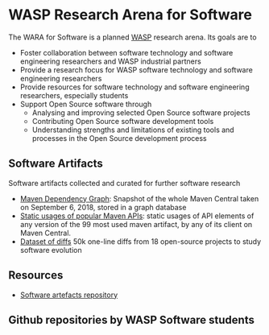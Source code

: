 # WASP Research Arena for Software

The WARA for Software is a planned [WASP](http://wasp-sweden.org/) research arena.  Its goals are to
- Foster collaboration between software technology and software engineering researchers and WASP industrial partners
- Provide a research focus for WASP software technology and software engineering researchers
- Provide resources for software technology and software engineering researchers, especially students
- Support Open Source software through
  - Analysing and improving selected Open Source software projects
  - Contributing Open Source software development tools
  - Understanding strengths and limitations of existing tools and processes in the Open Source development process

## Software Artifacts

Software artifacts collected and curated for further software research 

* [Maven Dependency Graph](https://zenodo.org/record/1489120): Snapshot of the whole Maven Central taken on September 6, 2018, stored in a graph database
* [Static usages of popular Maven APIs](https://zenodo.org/record/2567268): static usages of API elements of any version of the 99 most used maven artifact, by any of its client on Maven Central.
* [Dataset of diffs](https://github.com/KTH/CodRep-competition/) 50k one-line diffs from 18 open-source projects to study software evolution

## Resources
- [Software artefacts repository](https://github.com/castor-software/Software-Artefacts)

## Github repositories by WASP Software students
